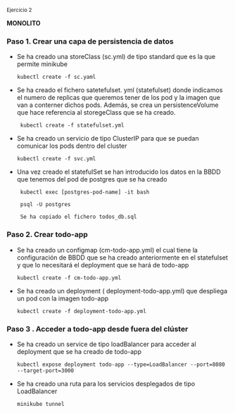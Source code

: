 <sup> Ejercicio 2</sup>

**MONOLITO**

### Paso 1. Crear una capa de persistencia de datos

- Se ha creado una storeClass (sc.yml) de tipo standard que es la que permite minikube
  
      kubectl create -f sc.yaml  

- Se ha creado el fichero satetefulset. yml  (statefulset) donde indicamos el numero de replicas que queremos tener de los pod y la imagen que van a conterner dichos pods. Además, se crea un persistenceVolume que hace referencia al storegeClass que se ha creado.
  
       kubectl create -f statefulset.yml

- Se ha creado un servicio de tipo ClusterIP para que se puedan comunicar los pods dentro del cluster
  
      kubectl create -f svc.yml

- Una vez creado el statefulSet se han introducido los datos en la BBDD que tenemos del pod de postgres que se ha creado
  
       kubectl exec [postgres-pod-name] -it bash
      
       psql -U postgres
      
       Se ha copiado el fichero todos_db.sql

### Paso 2. Crear todo-app

- Se ha creado un configmap (cm-todo-app.yml) el cual tiene la configuración de BBDD que se ha creado anteriormente en el statefulset y que lo necesitará el deployment que se hará de todo-app
  
      kubectl create -f cm-todo-app.yml

- Se ha creado un deployment ( deployment-todo-app.yml) que despliega un pod con la imagen todo-app
  
      kubectl create -f deployment-todo-app.yml

### Paso 3 . Acceder a todo-app desde fuera del clúster

- Se ha creado un service de tipo loadBalancer para acceder al deployment que se ha creado de todo-app
  
      kubectl expose deployment todo-app --type=LoadBalancer --port=8080 --target-port=3000

- Se ha creado una ruta para los servicios desplegados de tipo LoadBalancer 
  
      minikube tunnel
